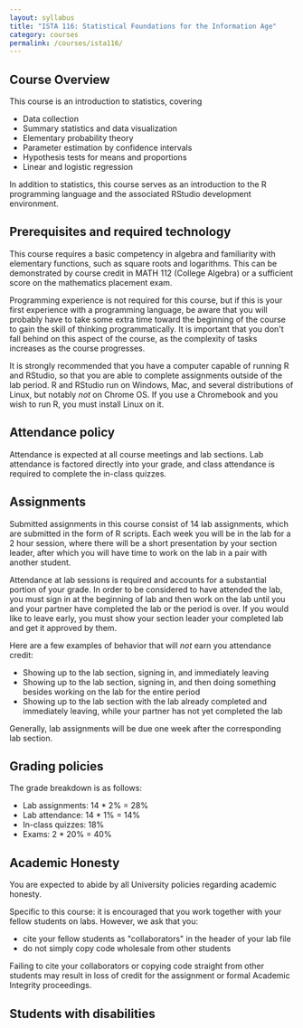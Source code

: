 ```yaml
---
layout: syllabus
title: "ISTA 116: Statistical Foundations for the Information Age"
category: courses
permalink: /courses/ista116/ 
---
```


## Course Overview

This course is an introduction to statistics, covering
* Data collection
* Summary statistics and data visualization
* Elementary probability theory
* Parameter estimation by confidence intervals
* Hypothesis tests for means and proportions
* Linear and logistic regression

In addition to statistics, this course serves as an introduction to the R programming language and the associated RStudio development environment.

## Prerequisites and required technology

This course requires a basic competency in algebra and familiarity with elementary functions, such as square roots and logarithms. This can be demonstrated by course credit in MATH 112 (College Algebra) or a sufficient score on the mathematics placement exam.

Programming experience is not required for this course, but if this is your first experience with a programming language, be aware that you will probably have to take some extra time toward the beginning of the course to gain the skill of thinking programmatically.
It is important that you don't fall behind on this aspect of the course, as the complexity of tasks increases as the course progresses.

It is strongly recommended that you have a computer capable of running R and RStudio, so that you are able to complete assignments outside of the lab period.
R and RStudio run on Windows, Mac, and several distributions of Linux, but notably *not* on Chrome OS.
If you use a Chromebook and you wish to run R, you must install Linux on it.

## Attendance policy

Attendance is expected at all course meetings and lab sections.
Lab attendance is factored directly into your grade, and class attendance is required to complete the in-class quizzes.

## Assignments

Submitted assignments in this course consist of 14 lab assignments, which are submitted in the form of R scripts.
Each week you will be in the lab for a 2 hour session, where there will be a short presentation by your section leader, after which you will have time to work on the lab in a pair with another student.

Attendance at lab sessions is required and accounts for a substantial portion of your grade.
In order to be considered to have attended the lab, you must sign in at the beginning of lab and then work on the lab until you and your partner have completed the lab or the period is over.
If you would like to leave early, you must show your section leader your completed lab and get it approved by them.

Here are a few examples of behavior that will *not* earn you attendance credit:
* Showing up to the lab section, signing in, and immediately leaving
* Showing up to the lab section, signing in, and then doing something besides working on the lab for the entire period
* Showing up to the lab section with the lab already completed and immediately leaving, while your partner has not yet completed the lab

Generally, lab assignments will be due one week after the corresponding lab section.

## Grading policies

The grade breakdown is as follows:
* Lab assignments: 14 * 2% = 28%
* Lab attendance: 14 * 1% = 14%
* In-class quizzes: 18%
* Exams: 2 * 20% = 40%

## Academic Honesty

You are expected to abide by all University policies regarding academic honesty.

Specific to this course: it is encouraged that you work together with your fellow students on labs. However, we ask that you:
* cite your fellow students as "collaborators" in the header of your lab file
* do not simply copy code wholesale from other students

Failing to cite your collaborators or copying code straight from other students may result in loss of credit for the assignment or formal Academic Integrity proceedings.

## Students with disabilities



